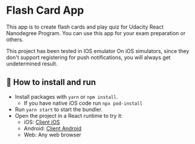 # Flash Card App

This app is to create flash cards and play quiz for Udacity React Nanodegree Program. You can use this app for your exam preparation or others. 

This project has been tested in IOS emulator 
On iOS simulators, since they don't support registering for push notifications, you will always get undetermined result.
## 🚀 How to install and run

- Install packages with `yarn` or `npm install`.
  - If you have native iOS code run `npx pod-install`
- Run `yarn start` to start the bundler.
- Open the project in a React runtime to try it:
  - iOS: [Client iOS](https://itunes.apple.com/app/apple-store/id982107779)
  - Android: [Client Android](https://play.google.com/store/apps/details?id=host.exp.exponent&referrer=blankexample)
  - Web: Any web browser
